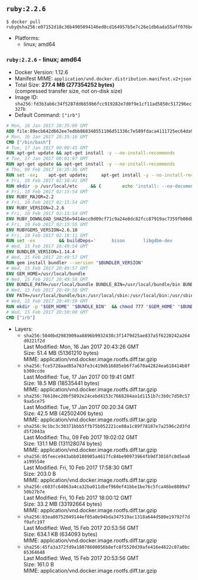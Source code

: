 ## `ruby:2.2.6`

```console
$ docker pull ruby@sha256:e07152d18c36b4905094146ed0cd164957b5e7c26e1db6ada55aff076bc395e1
```

-	Platforms:
	-	linux; amd64

### `ruby:2.2.6` - linux; amd64

-	Docker Version: 1.12.6
-	Manifest MIME: `application/vnd.docker.distribution.manifest.v2+json`
-	Total Size: **277.4 MB (277354252 bytes)**  
	(compressed transfer size, not on-disk size)
-	Image ID: `sha256:fd3b3ab6c34f5287dd6659b6fcc919282e7d0f9e1cf11ad5850c517296ec327b`
-	Default Command: `["irb"]`

```dockerfile
# Mon, 16 Jan 2017 20:35:09 GMT
ADD file:89ecb642d662ee7edbb868340551106d51336c7e589fdaca4111725ec64da957 in / 
# Mon, 16 Jan 2017 20:35:16 GMT
CMD ["/bin/bash"]
# Tue, 17 Jan 2017 00:00:45 GMT
RUN apt-get update && apt-get install -y --no-install-recommends 		ca-certificates 		curl 		wget 	&& rm -rf /var/lib/apt/lists/*
# Tue, 17 Jan 2017 00:01:07 GMT
RUN apt-get update && apt-get install -y --no-install-recommends 		bzr 		git 		mercurial 		openssh-client 		subversion 				procps 	&& rm -rf /var/lib/apt/lists/*
# Thu, 09 Feb 2017 18:35:36 GMT
RUN set -ex; 	apt-get update; 	apt-get install -y --no-install-recommends 		autoconf 		automake 		bzip2 		file 		g++ 		gcc 		imagemagick 		libbz2-dev 		libc6-dev 		libcurl4-openssl-dev 		libdb-dev 		libevent-dev 		libffi-dev 		libgdbm-dev 		libgeoip-dev 		libglib2.0-dev 		libjpeg-dev 		libkrb5-dev 		liblzma-dev 		libmagickcore-dev 		libmagickwand-dev 		libncurses-dev 		libpng-dev 		libpq-dev 		libreadline-dev 		libsqlite3-dev 		libssl-dev 		libtool 		libwebp-dev 		libxml2-dev 		libxslt-dev 		libyaml-dev 		make 		patch 		xz-utils 		zlib1g-dev 				$( 			if apt-cache show 'default-libmysqlclient-dev' 2>/dev/null | grep -q '^Version:'; then 				echo 'default-libmysqlclient-dev'; 			else 				echo 'libmysqlclient-dev'; 			fi 		) 	; 	rm -rf /var/lib/apt/lists/*
# Fri, 10 Feb 2017 02:10:41 GMT
RUN mkdir -p /usr/local/etc 	&& { 		echo 'install: --no-document'; 		echo 'update: --no-document'; 	} >> /usr/local/etc/gemrc
# Fri, 10 Feb 2017 02:15:54 GMT
ENV RUBY_MAJOR=2.2
# Fri, 10 Feb 2017 02:15:54 GMT
ENV RUBY_VERSION=2.2.6
# Fri, 10 Feb 2017 02:15:54 GMT
ENV RUBY_DOWNLOAD_SHA256=9414ecc0d09cf71c9a24e8dc82fcc87919ac7359fb08db2791d6c32bfd157339
# Fri, 10 Feb 2017 02:15:55 GMT
ENV RUBYGEMS_VERSION=2.6.10
# Fri, 10 Feb 2017 02:18:11 GMT
RUN set -ex 		&& buildDeps=' 		bison 		libgdbm-dev 		ruby 	' 	&& apt-get update 	&& apt-get install -y --no-install-recommends $buildDeps 	&& rm -rf /var/lib/apt/lists/* 		&& wget -O ruby.tar.xz "https://cache.ruby-lang.org/pub/ruby/${RUBY_MAJOR%-rc}/ruby-$RUBY_VERSION.tar.xz" 	&& echo "$RUBY_DOWNLOAD_SHA256 *ruby.tar.xz" | sha256sum -c - 		&& mkdir -p /usr/src/ruby 	&& tar -xJf ruby.tar.xz -C /usr/src/ruby --strip-components=1 	&& rm ruby.tar.xz 		&& cd /usr/src/ruby 		&& { 		echo '#define ENABLE_PATH_CHECK 0'; 		echo; 		cat file.c; 	} > file.c.new 	&& mv file.c.new file.c 		&& autoconf 	&& ./configure --disable-install-doc --enable-shared 	&& make -j"$(nproc)" 	&& make install 		&& apt-get purge -y --auto-remove $buildDeps 	&& cd / 	&& rm -r /usr/src/ruby 		&& gem update --system "$RUBYGEMS_VERSION"
# Wed, 15 Feb 2017 20:49:54 GMT
ENV BUNDLER_VERSION=1.14.4
# Wed, 15 Feb 2017 20:49:57 GMT
RUN gem install bundler --version "$BUNDLER_VERSION"
# Wed, 15 Feb 2017 20:49:57 GMT
ENV GEM_HOME=/usr/local/bundle
# Wed, 15 Feb 2017 20:49:58 GMT
ENV BUNDLE_PATH=/usr/local/bundle BUNDLE_BIN=/usr/local/bundle/bin BUNDLE_SILENCE_ROOT_WARNING=1 BUNDLE_APP_CONFIG=/usr/local/bundle
# Wed, 15 Feb 2017 20:49:58 GMT
ENV PATH=/usr/local/bundle/bin:/usr/local/sbin:/usr/local/bin:/usr/sbin:/usr/bin:/sbin:/bin
# Wed, 15 Feb 2017 20:49:59 GMT
RUN mkdir -p "$GEM_HOME" "$BUNDLE_BIN" 	&& chmod 777 "$GEM_HOME" "$BUNDLE_BIN"
# Wed, 15 Feb 2017 20:50:00 GMT
CMD ["irb"]
```

-	Layers:
	-	`sha256:5040bd2983909aa8896b9932438c3f1479d25ae837a5f6220242a264d0221f2d`  
		Last Modified: Mon, 16 Jan 2017 20:43:26 GMT  
		Size: 51.4 MB (51361210 bytes)  
		MIME: application/vnd.docker.image.rootfs.diff.tar.gzip
	-	`sha256:fce5728aad85a763fe3c419db16885eb6f7a670a42824ea618414b8fb309ccde`  
		Last Modified: Tue, 17 Jan 2017 00:19:41 GMT  
		Size: 18.5 MB (18535441 bytes)  
		MIME: application/vnd.docker.image.rootfs.diff.tar.gzip
	-	`sha256:76610ec20bf5892e24cebd4153c7668284aa1d1151b7c3b0c7d50c579aa5ce75`  
		Last Modified: Tue, 17 Jan 2017 00:20:34 GMT  
		Size: 42.5 MB (42502406 bytes)  
		MIME: application/vnd.docker.image.rootfs.diff.tar.gzip
	-	`sha256:9c1bc3c30371bbb5ffb75b052221ce88a1c89f78187e7a2596c2d3fdd5f2043a`  
		Last Modified: Thu, 09 Feb 2017 19:02:02 GMT  
		Size: 131.1 MB (131128074 bytes)  
		MIME: application/vnd.docker.image.rootfs.diff.tar.gzip
	-	`sha256:05feece943abb0180905a4617fc84be90973964fb9df3016fc0d5ea0a199554e`  
		Last Modified: Fri, 10 Feb 2017 17:58:30 GMT  
		Size: 203.0 B  
		MIME: application/vnd.docker.image.rootfs.diff.tar.gzip
	-	`sha256:c603fc64063a4ca32ba011dbef960ef41bbe1be76c5fca46be8809a750b27b7e`  
		Last Modified: Fri, 10 Feb 2017 18:00:12 GMT  
		Size: 33.2 MB (33192664 bytes)  
		MIME: application/vnd.docker.image.rootfs.diff.tar.gzip
	-	`sha256:83ea80752049144ef05a0e94bda347519ac1318a644d580e19792f7df0afc197`  
		Last Modified: Wed, 15 Feb 2017 20:53:56 GMT  
		Size: 634.1 KB (634093 bytes)  
		MIME: application/vnd.docker.image.rootfs.diff.tar.gzip
	-	`sha256:45fa3a372fd9a18078600056b8efc8f5520d39afe416e4622c07a0bc65364648`  
		Last Modified: Wed, 15 Feb 2017 20:53:56 GMT  
		Size: 161.0 B  
		MIME: application/vnd.docker.image.rootfs.diff.tar.gzip
